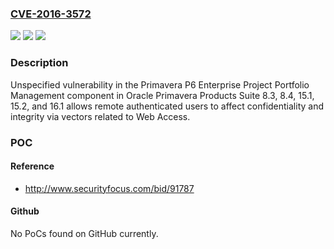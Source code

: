 ### [CVE-2016-3572](https://cve.mitre.org/cgi-bin/cvename.cgi?name=CVE-2016-3572)
![](https://img.shields.io/static/v1?label=Product&message=n%2Fa&color=blue)
![](https://img.shields.io/static/v1?label=Version&message=n%2Fa&color=blue)
![](https://img.shields.io/static/v1?label=Vulnerability&message=n%2Fa&color=brighgreen)

### Description

Unspecified vulnerability in the Primavera P6 Enterprise Project Portfolio Management component in Oracle Primavera Products Suite 8.3, 8.4, 15.1, 15.2, and 16.1 allows remote authenticated users to affect confidentiality and integrity via vectors related to Web Access.

### POC

#### Reference
- http://www.securityfocus.com/bid/91787

#### Github
No PoCs found on GitHub currently.

